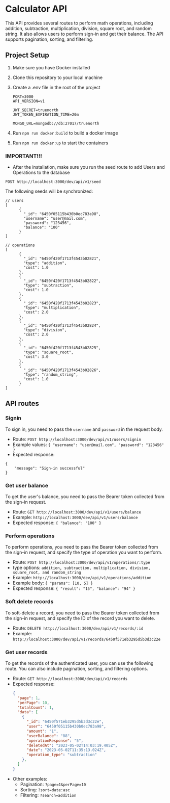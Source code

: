 # Calculator API

This API provides several routes to perform math operations, including addition, subtraction, multiplication, division, square root, and random string. It also allows users to perform sign-in and get their balance. The API supports pagination, sorting, and filtering.


## Project Setup

1. Make sure you have Docker installed
2. Clone this repository to your local machine

3. Create a .env file in the root of the project

    ```
    PORT=3000
    API_VERSION=v1
    
    JWT_SECRET=truenorth
    JWT_TOKEN_EXPIRATION_TIME=20m
    
    MONGO_URL=mongodb://db:27017/truenorth
    ```
4. Run `npm run docker:build` to build a docker image
5. Run `npm run docker:up` to start the containers



### IMPORTANT!!!
- After the installation, make sure you run the seed route to add Users and Operations to the database
```
POST http://localhost:3000/dev/api/v1/seed
```
The following seeds will be synchronized:

```
// users
[  
      {    
        "_id": "6450f05115b430b0ec783a98",
        "username": "user@mail.com",
        "password": "123456",
        "balance": "100"
      }
]
```

```
// operations
[  
      {    
        "_id": "6450f420f1713f4543b02821",
        "type": "addition",    
        "cost": 1.0  
      },  
      {  
        "_id": "6450f420f1713f4543b02822",  
        "type": "subtraction",    
        "cost": 1.0  
      },  
      {    
        "_id": "6450f420f1713f4543b02823",
        "type": "multiplication",    
        "cost": 2.0  
      },  
      {    
        "_id": "6450f420f1713f4543b02824",
        "type": "division",    
        "cost": 2.0  
      },  
      {    
        "_id": "6450f420f1713f4543b02825",
        "type": "square_root",    
        "cost": 3.0  
      },
      {    
        "_id": "6450f420f1713f4543b02826",
        "type": "random_string",    
        "cost": 1.0  
      }
]
```

## API routes

### Signin

To sign in, you need to pass the `username` and `password` in the request body.

- Route: `POST http://localhost:3000/dev/api/v1/users/signin`
- Example values: `{ "username": "user@mail.com", "password": "123456" }` 
- Expected response: 
```
{
    "message": "Sign-in successful"
}
```


### Get user balance

To get the user's balance, you need to pass the Bearer token collected from the sign-in request.

- Route: `GET http://localhost:3000/dev/api/v1/users/balance`
- Example: `http://localhost:3000/dev/api/v1/users/balance`
- Expected response: `{ "balance": "100" }` 


### Perform operations

To perform operations, you need to pass the Bearer token collected from the sign-in request, and specify the type of operation you want to perform. 

- Route: `POST http://localhost:3000/dev/api/v1/operations/:type`
- type options: `addition, subtraction, multiplication, division, square_root, and random_string`
- Example: `http://localhost:3000/dev/api/v1/operations/addition`
- Example body: `{ "params": [10, 5] }`
- Expected response: `{ "result": "15", "balance": "94" }`


### Soft delete records

To soft-delete a record, you need to pass the Bearer token collected from the sign-in request, and specify the ID of the record you want to delete.

- Route: `DELETE http://localhost:3000/dev/api/v1/records/:id`
- Example: `http://localhost:3000/dev/api/v1/records/6450f571eb3295d5b3d3c22e`

### Get user records

To get the records of the authenticated user, you can use the following route. You can also include pagination, sorting, and filtering options.

- Route: `GET http://localhost:3000/dev/api/v1/records`
- Expected response: 
    ```json
    { 
      "page": 1, 
      "perPage": 10, 
      "totalCount": 1, 
      "data": [
        {
          "_id": "6450f571eb3295d5b3d3c22e",
          "user": "6450f05115b430b0ec783a98",
          "amount": "1",
          "userBalance": "88",
          "operationResponse": "5",
          "deletedAt": "2023-05-02T14:03:19.405Z",
          "date": "2023-05-02T11:35:13.024Z",
          "operation_type": "subtraction"
        },
      ] 
    }
    ``` 
* Other examples:    
    - Pagination: `?page=1&perPage=10`
    - Sorting: `?sort=date:asc`
    - Filtering: `?search=addition`
    
    